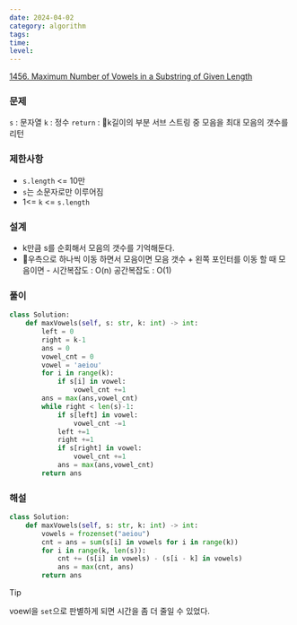 ```yaml
---
date: 2024-04-02
category: algorithm
tags: 
time: 
level:
---
```

[1456. Maximum Number of Vowels in a Substring of Given Length](https://leetcode.com/problems/maximum-number-of-vowels-in-a-substring-of-given-length/)
### 문제
`s` : 문자열
`k` : 정수
`return` : k길이의 부분 서브 스트링 중 모음을 최대 모음의 갯수를 리턴
### 제한사항
- `s.length` <= 10만
- `s`는 소문자로만 이루어짐
- 1<= `k` <= `s.length`
### 설계
- k만큼 s를 순회해서 모음의 갯수를 기억해둔다.
- 우측으로 하나씩 이동 하면서 모음이면 모음 갯수 + 왼쪽 포인터를 이동 할 때 모음이면 -
시간복잡도 : O(n)
공간복잡도 : O(1)
### 풀이
```python
class Solution:
    def maxVowels(self, s: str, k: int) -> int:
        left = 0
        right = k-1
        ans = 0
        vowel_cnt = 0
        vowel = 'aeiou'
        for i in range(k):
            if s[i] in vowel:
                vowel_cnt +=1
        ans = max(ans,vowel_cnt)
        while right < len(s)-1:
            if s[left] in vowel:
                vowel_cnt -=1
            left +=1
            right +=1
            if s[right] in vowel:
                vowel_cnt +=1
            ans = max(ans,vowel_cnt)
        return ans
```


### 해설

```python
class Solution:
    def maxVowels(self, s: str, k: int) -> int:
        vowels = frozenset("aeiou")
        cnt = ans = sum(s[i] in vowels for i in range(k))
        for i in range(k, len(s)):
            cnt += (s[i] in vowels) - (s[i - k] in vowels)
            ans = max(cnt, ans)
        return ans
```
> [!tip]
> voewl을 `set`으로 판별하게 되면 시간을 좀 더 줄일 수 있었다. 


